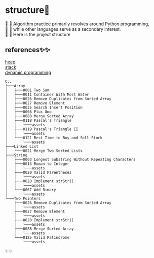 # structure👋
🌱 🌱 Algorithm practice primarily revolves around Python programming,<br> 
🌱 🌱 while other languages serve as a secondary interest.<br>
🌱 🌱 Here is the project structure<br>

## references✨✨
[heap](https://www.geeksforgeeks.org/heap-data-structure/?ref=gcse)<br>
[stack](https://www.geeksforgeeks.org/stack-in-python/)<br>
[dynamic programming](https://www.geeksforgeeks.org/dynamic-programming/?ref=gcse)
```
C:.                                                              
├───Array
│   ├───0001 Two Sum
│   ├───0011 Container With Most Water
│   ├───0026 Remove Duplicates from Sorted Array
│   ├───0027 Remove Element
│   ├───0035 Search Insert Position
│   ├───0066 Plus One
│   ├───0088 Merge Sorted Array
│   ├───0118 Pascal's Triangle
│   │   └───assets
│   ├───0119 Pascal's Triangle II
│   │   └───assets
│   └───0121 Best Time to Buy and Sell Stock
│       └───assets
├───Linked List
│   └───0021 Merge Two Sorted Lists
├───String
│   ├───0003 Longest Substring Without Repeating Characters
│   ├───0013 Roman to Integer
│   │   └───assets
│   ├───0020 Valid Parentheses
│   │   └───assets
│   ├───0028 Implement strStr()
│   │   └───assets
│   └───0067 Add Binary
│       └───assets
└───Two Pointers
    ├───0026 Remove Duplicates from Sorted Array
    │   └───assets
    ├───0027 Remove Element
    │   └───assets
    ├───0028 Implement strStr()
    │   └───assets
    ├───0088 Merge Sorted Array
    │   └───assets
    └───0125 Valid Palindrome
        └───assets
```
✨✨
